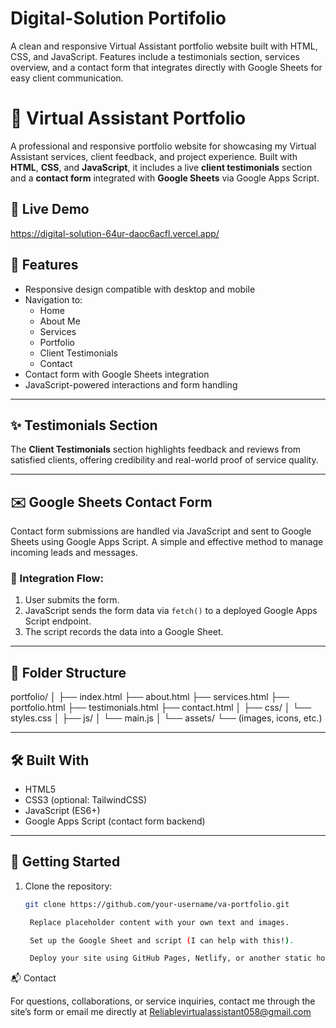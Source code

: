 # Digital-Solution Portifolio
A clean and responsive Virtual Assistant portfolio website built with HTML, CSS, and JavaScript. Features include a testimonials section, services overview, and a contact form that integrates directly with Google Sheets for easy client communication.
# 🌟 Virtual Assistant Portfolio 

A professional and responsive portfolio website for showcasing my Virtual Assistant services, client feedback, and project experience. Built with **HTML**, **CSS**, and **JavaScript**, it includes a live **client testimonials** section and a **contact form** integrated with **Google Sheets** via Google Apps Script.

## 🔗 Live Demo
https://digital-solution-64ur-daoc6acfl.vercel.app/
## 📁 Features

- Responsive design compatible with desktop and mobile
- Navigation to:
  - Home
  - About Me
  - Services
  - Portfolio
  - Client Testimonials
  - Contact
- Contact form with Google Sheets integration
- JavaScript-powered interactions and form handling

---

## ✨ Testimonials Section

The **Client Testimonials** section highlights feedback and reviews from satisfied clients, offering credibility and real-world proof of service quality.

---

## ✉️ Google Sheets Contact Form

Contact form submissions are handled via JavaScript and sent to Google Sheets using Google Apps Script. A simple and effective method to manage incoming leads and messages.

### 📌 Integration Flow:
1. User submits the form.
2. JavaScript sends the form data via `fetch()` to a deployed Google Apps Script endpoint.
3. The script records the data into a Google Sheet.

---

## 📂 Folder Structure
portfolio/
│
├── index.html
├── about.html
├── services.html
├── portfolio.html
├── testimonials.html
├── contact.html
│
├── css/
│ └── styles.css
│
├── js/
│ └── main.js
│
└── assets/
└── (images, icons, etc.)


---

## 🛠️ Built With

- HTML5
- CSS3 (optional: TailwindCSS)
- JavaScript (ES6+)
- Google Apps Script (contact form backend)

---

## 🚀 Getting Started

1. Clone the repository:
   ```bash
   git clone https://github.com/your-username/va-portfolio.git

    Replace placeholder content with your own text and images.

    Set up the Google Sheet and script (I can help with this!).

    Deploy your site using GitHub Pages, Netlify, or another static host.

📬 Contact

For questions, collaborations, or service inquiries, contact me through the site’s form or email me directly at Reliablevirtualassistant058@gmail.com

